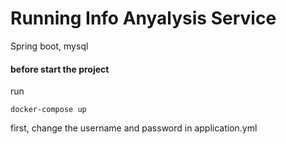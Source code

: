# Running Info Anyalysis Service
Spring boot, mysql

#### before start the project
run 
```$xslt
docker-compose up
```
first, change the username and password in application.yml